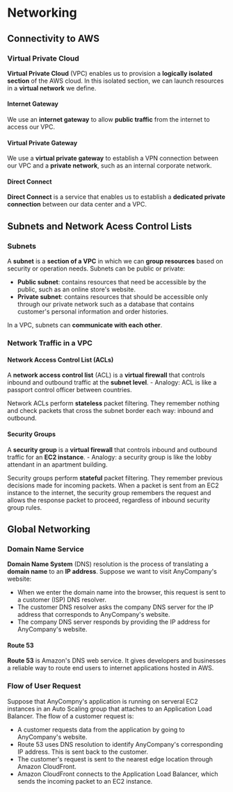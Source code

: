 # Networking
## Connectivity to AWS
### Virtual Private Cloud
**Virtual Private Cloud** (VPC) enables us to provision a **logically isolated section** of the AWS cloud. In this isolated section, we can launch resources in a **virtual network** we define.

#### Internet Gateway
We use an **internet gateway** to allow **public traffic** from the internet to access our VPC.

#### Virtual Private Gateway
We use a **virtual private gateway** to establish a VPN connection between our VPC and a **private network**, such as an internal corporate network.

#### Direct Connect
**Direct Connect** is a service that enables us to establish a **dedicated private connection** between our data center and a VPC.

## Subnets and Network Acess Control Lists
### Subnets
A **subnet** is a **section of a VPC** in which we can **group resources** based on security or operation needs. Subnets can be public or private:
- **Public subnet**: contains resources that need be accessible by the public, such as an online store's website.
- **Private subnet**: contains resources that should be accessible only through our private network such as a database that contains customer's personal information and order histories.

In a VPC, subnets can **communicate with each other**.

### Network Traffic in a VPC
#### Network Access Control List (ACLs)
A **network access control list** (ACL) is a **virtual firewall** that controls inbound and outbound traffic at the **subnet level**.
    - Analogy: ACL is like a passport control officer between countries.

Network ACLs perform **stateless** packet filtering. They remember nothing and check packets that cross the subnet border each way: inbound and outbound.

#### Security Groups
A **security group** is a **virtual firewall** that controls inbound and outbound traffic for an **EC2 instance**.
    - Analogy: a security group is like the lobby attendant in an apartment building.

Security groups perform **stateful** packet filtering. They remember previous decisions made for incoming packets. When a packet is sent from an EC2 instance to the internet, the security group remembers the request and allows the response packet to proceed, regardless of inbound security group rules.

## Global Networking
### Domain Name Service
**Domain Name System** (DNS) resolution is the process of translating a **domain name** to an **IP address**. Suppose we want to visit AnyCompany's website:
- When we enter the domain name into the browser, this request is sent to a customer (ISP) DNS resolver.
- The customer DNS resolver asks the company DNS server for the IP address that corresponds to AnyCompany's website.
- The company DNS server responds by providing the IP address for AnyCompany's website.

#### Route 53
**Route 53** is Amazon's DNS web service. It gives developers and businesses a reliable way to route end users to internet applications hosted in AWS.

### Flow of User Request
Suppose that AnyCompny's application is running on serveral EC2 instances in an Auto Scaling group that attaches to an Application Load Balancer. The flow of a customer request is:
- A customer requests data from the application by going to AnyCompany's website.
- Route 53 uses DNS resolution to identify AnyCompany's corresponding IP address. This is sent back to the customer.
- The customer's request is sent to the nearest edge location through Amazon CloudFront.
- Amazon CloudFront connects to the Application Load Balancer, which sends the incoming packet to an EC2 instance.
